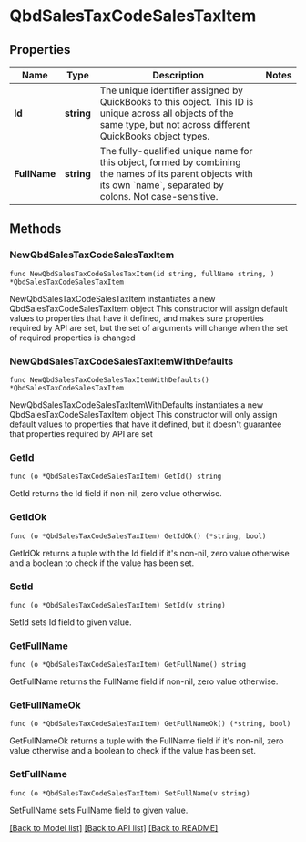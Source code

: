 # QbdSalesTaxCodeSalesTaxItem

## Properties

Name | Type | Description | Notes
------------ | ------------- | ------------- | -------------
**Id** | **string** | The unique identifier assigned by QuickBooks to this object. This ID is unique across all objects of the same type, but not across different QuickBooks object types. | 
**FullName** | **string** | The fully-qualified unique name for this object, formed by combining the names of its parent objects with its own &#x60;name&#x60;, separated by colons. Not case-sensitive. | 

## Methods

### NewQbdSalesTaxCodeSalesTaxItem

`func NewQbdSalesTaxCodeSalesTaxItem(id string, fullName string, ) *QbdSalesTaxCodeSalesTaxItem`

NewQbdSalesTaxCodeSalesTaxItem instantiates a new QbdSalesTaxCodeSalesTaxItem object
This constructor will assign default values to properties that have it defined,
and makes sure properties required by API are set, but the set of arguments
will change when the set of required properties is changed

### NewQbdSalesTaxCodeSalesTaxItemWithDefaults

`func NewQbdSalesTaxCodeSalesTaxItemWithDefaults() *QbdSalesTaxCodeSalesTaxItem`

NewQbdSalesTaxCodeSalesTaxItemWithDefaults instantiates a new QbdSalesTaxCodeSalesTaxItem object
This constructor will only assign default values to properties that have it defined,
but it doesn't guarantee that properties required by API are set

### GetId

`func (o *QbdSalesTaxCodeSalesTaxItem) GetId() string`

GetId returns the Id field if non-nil, zero value otherwise.

### GetIdOk

`func (o *QbdSalesTaxCodeSalesTaxItem) GetIdOk() (*string, bool)`

GetIdOk returns a tuple with the Id field if it's non-nil, zero value otherwise
and a boolean to check if the value has been set.

### SetId

`func (o *QbdSalesTaxCodeSalesTaxItem) SetId(v string)`

SetId sets Id field to given value.


### GetFullName

`func (o *QbdSalesTaxCodeSalesTaxItem) GetFullName() string`

GetFullName returns the FullName field if non-nil, zero value otherwise.

### GetFullNameOk

`func (o *QbdSalesTaxCodeSalesTaxItem) GetFullNameOk() (*string, bool)`

GetFullNameOk returns a tuple with the FullName field if it's non-nil, zero value otherwise
and a boolean to check if the value has been set.

### SetFullName

`func (o *QbdSalesTaxCodeSalesTaxItem) SetFullName(v string)`

SetFullName sets FullName field to given value.



[[Back to Model list]](../README.md#documentation-for-models) [[Back to API list]](../README.md#documentation-for-api-endpoints) [[Back to README]](../README.md)


